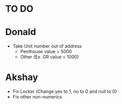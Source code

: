 # TO DO 

# Donald
- Take Unit number out of address
    - Penthouse value = 5000
    - Other (Ex. GR value = 1000)




# Akshay  
- Fix Locker (Change yes to 1, no to 0 and null to 0)
- Fix other non-numerics